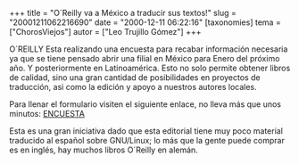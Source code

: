 +++
title = "O´Reilly va a México a traducir sus textos!"
slug = "20001211062216690"
date = "2000-12-11 06:22:16"
[taxonomies]
tema = ["ChorosViejos"]
autor = ["Leo Trujillo Gómez"]
+++

O´REILLY Esta realizando una encuesta para recabar información necesaria
ya que se tiene pensado abrir una filial en México para Enero del
próximo año. Y posteriormente en Latinoamérica. Esto no solo permite
obtener libros de calidad, sino una gran cantidad de posibilidades en
proyectos de traducción, asi como la edición y apoyo a nuestros autores
locales.

Para llenar el formulario visiten el siguiente enlace, no lleva más que
unos minutos:
[ENCUESTA](http://oreilly.projects.ciberlinux.net/encuesta.php3)

Esta es una gran iniciativa dado que esta editorial tiene muy poco
material traducido al español sobre GNU/Linux; lo más que la gente puede
comprar es en inglés, hay muchos libros O´Reilly en alemán.

